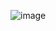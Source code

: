 ![image](https://user-images.githubusercontent.com/58474431/184135301-039a6517-25b1-4584-ad75-cf54c1beec0f.png)
